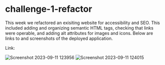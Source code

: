 # challenge-1-refactor

This week we refactored an exisiting website for accessibility and SEO. This included adding and organizing semantic HTML tags, checking that links were operable, and adding alt attributes for images and icons. Below are links to and screenshots of the deployed application. 

Link: 

![Screenshot 2023-09-11 123956](https://github.com/hansl40721/challenge-1-refactor/assets/123116520/8c367a01-985e-44ec-96ea-4b499b51979e)
![Screenshot 2023-09-11 124015](https://github.com/hansl40721/challenge-1-refactor/assets/123116520/a5f835ae-35eb-49e5-a485-070083a2b304)
